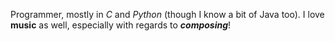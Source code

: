 Programmer, mostly in _C_ and _Python_ (though I know a bit of Java too). I love __music__ as well, especially with regards to ___composing___!
